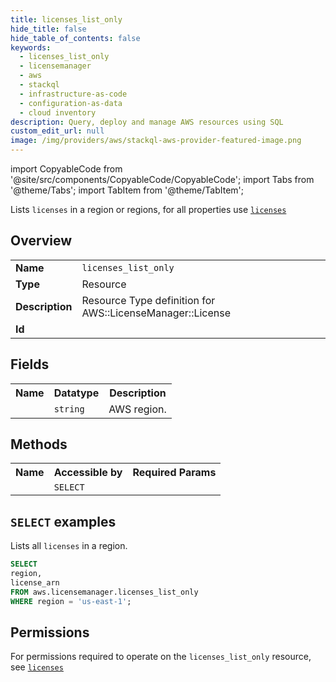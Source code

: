 ```yaml
---
title: licenses_list_only
hide_title: false
hide_table_of_contents: false
keywords:
  - licenses_list_only
  - licensemanager
  - aws
  - stackql
  - infrastructure-as-code
  - configuration-as-data
  - cloud inventory
description: Query, deploy and manage AWS resources using SQL
custom_edit_url: null
image: /img/providers/aws/stackql-aws-provider-featured-image.png
---
```


import CopyableCode from '@site/src/components/CopyableCode/CopyableCode';
import Tabs from '@theme/Tabs';
import TabItem from '@theme/TabItem';

Lists <code>licenses</code> in a region or regions, for all properties use <a href="/providers/aws/serviceName/licenses/"><code>licenses</code></a>

## Overview
<table><tbody>
<tr><td><b>Name</b></td><td><code>licenses_list_only</code></td></tr>
<tr><td><b>Type</b></td><td>Resource</td></tr>
<tr><td><b>Description</b></td><td>Resource Type definition for AWS::LicenseManager::License</td></tr>
<tr><td><b>Id</b></td><td><CopyableCode code="aws.licensemanager.licenses_list_only" /></td></tr>
</tbody></table>

## Fields
<table><tbody><tr><th>Name</th><th>Datatype</th><th>Description</th></tr><tr><td><CopyableCode code="region" /></td><td><code>string</code></td><td>AWS region.</td></tr>
</tbody></table>

## Methods

<table><tbody>
  <tr>
    <th>Name</th>
    <th>Accessible by</th>
    <th>Required Params</th>
  </tr>
  <tr>
    <td><CopyableCode code="list_resources" /></td>
    <td><code>SELECT</code></td>
    <td><CopyableCode code="region" /></td>
  </tr>
</tbody></table>

## `SELECT` examples
Lists all <code>licenses</code> in a region.
```sql
SELECT
region,
license_arn
FROM aws.licensemanager.licenses_list_only
WHERE region = 'us-east-1';
```


## Permissions

For permissions required to operate on the <code>licenses_list_only</code> resource, see <a href="/providers/aws/licensemanager/licenses/#permissions"><code>licenses</code></a>

